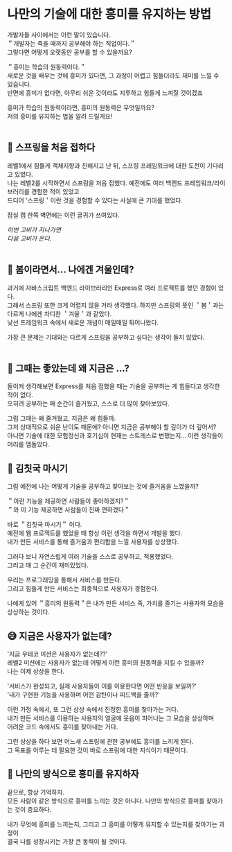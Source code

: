 # 나만의 기술에 대한 흥미를 유지하는 방법

개발자들 사이에서는 이런 말이 있습니다.<br>
＂개발자는 죽을 때까지 공부해야 하는 직업이다.＂<br>
그렇다면 어떻게 오랫동안 공부를 할 수 있을까요?<br>

＂흥미는 학습의 원동력이다.＂<br>
새로운 것을 배우는 것에 흥미가 있다면, 그 과정이 어렵고 힘들더라도 재미를 느낄 수 있습니다.<br>
반면에 흥미가 없다면, 아무리 쉬운 것이라도 지루하고 힘들게 느껴질 것이겠죠<br>

흥미가 학습의 원동력이라면, 흥미의 원동력은 무엇일까요?<br>
저의 흥미를 유지하는 법을 알려 드릴게요!<br><br>

## 🌿 스프링을 처음 접하다

레벨1에서 힘들게 객체지향과 친해지고 난 뒤, 스프링 프레임워크에 대한 도전이 기다리고 있었다.<br>
나는 레벨2를 시작하면서 스프링을 처음 접했다. 예전에도 여러 백엔드 프레임워크/라이브러리를 경험한 적이 있었고<br>
드디어 '스프링＇이란 것을 경험할 수 있다는 사실에 큰 기대를 했었다.<br>

잠실 캠 한쪽 벽면에는 이런 글귀가 쓰여있다.<br>

*이번 고비가 지나가면*<br>
*다음 고비가 온다.*<br><br>

## 🥶 봄이라면서... 나에겐 겨울인데?
과거에 자바스크립트 백엔드 라이브러리인 Express로 여러 프로젝트를 했던 경험이 있다.<br>
그래서 스프링 또한 크게 어렵지 않을 거라 생각했다. 하지만 스프링의 뜻인 ＇봄＇과는 다르게 나에겐 차디찬 ＇겨울＇과 같았다.<br>
낯선 프레임워크 속에서 새로운 개념이 매일매일 튀어나왔다.<br>

가장 큰 문제는 기대와는 다르게 스프링을 공부하고 싶다는 생각이 들지 않았다.<br><br>


## 🤔 그때는 좋았는데 왜 지금은 ...?

돌이켜 생각해보면 Express를 처음 접했을 때는 기술을 공부하는 게 힘들다고 생각한 적이 없다.<br>
오히려 공부하는 매 순간이 즐거웠고, 스스로 더 많이 찾아보았다.<br>

그럼 그때는 왜 즐거웠고, 지금은 왜 힘들까.<br>
그저 상대적으로 쉬운 난이도 때문에? 아니면 지금은 공부해야 할 깊이가 더 깊어서?<br>
아니면 기술에 대한 모험정신과 호기심이 현재는 스트레스로 변했는지... 이런 생각들이 머리를 맴돌았다.<br>

## 🍷 김칫국 마시기

그럼 예전에 나는 어떻게 기술을 공부하고 찾아보는 것에 즐거움을 느꼈을까?<br>

＂이런 기능을 제공하면 사람들이 좋아하겠지?＂<br>
＂와 이 기능 제공하면 사람들이 진짜 편하겠다＂<br>

바로 ＂김칫국 마시기＂ 이다.<br>
예전에 웹 프로젝트를 했었을 때 항상 이런 생각을 하면서 개발을 했다.<br>
내가 만든 서비스를 통해 즐거움과 편리함을 느낄 사용자를 상상했다.<br>

그러다 보니 자연스럽게 여러 기술을 스스로 공부하고, 적용했었다.<br>
그리고 매 그 순간이 재미있었다.<br>

우리는 프로그래밍을 통해서 서비스를 만든다.<br>
그리고 힘들게 만든 서비스는 최종적으로 사용자가 경험한다.<br>

나에게 있어 ＂흥미의 원동력＂은 내가 만든 서비스 즉, 가치를 즐기는 사용자의 모습을 상상하는 것이다. <br>


## 😅 지금은 사용자가 없는데?

'지금 우테코 미션은 사용자가 없는데??'<br>
레벨2 미션에는 사용자가 없는데 어떻게 이런 흥미의 원동력을 지킬 수 있을까?<br>
나는 이제 상상을 한다.<br>

'서비스가 완성되고, 실제 사용자들이 이를 이용한다면 어떤 반응을 보일까?'<br>
'내가 구현한 기능을 사용하며 어떤 감탄이나 피드백을 줄까?'<br>

이런 가정 속에서, 또 그런 상상 속에서 진정한 흥미를 찾아가는 거다.<br>
내가 만든 서비스를 이용하는 사용자의 얼굴에 웃음이 피어나는 그 모습을 상상하며<br>
어려운 코드 속에서도 흥미를 찾아내는 거다.<br>

그런 상상을 하다 보면 어느새 스프링에 관한 공부에도 흥미를 느끼게 된다.<br>
그 목표를 이루는 데 필요한 것이 바로 스프링에 대한 지식이기 때문이다.<br>

## 🎉 나만의 방식으로 흥미를 유지하자

끝으로, 항상 기억하자.<br>
모든 사람이 같은 방식으로 흥미를 느끼는 것은 아니다. 나만의 방식으로 흥미를 찾아가는 것이 중요하다.<br>

내가 무엇에 흥미를 느끼는지, 그리고 그 흥미를 어떻게 유지할 수 있는지를 찾아가는 과정이<br>
결국 나를 성장시키는 가장 큰 동력이 될 것이다.